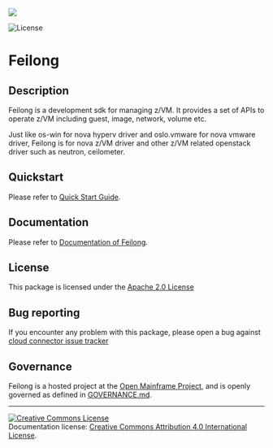 <!-- SPDX-License-Identifier: CC-BY-4.0 -->

![](https://github.com/openmainframeproject/artwork/raw/master/projects/feilong/feilong-color.svg)

![License](https://img.shields.io/github/license/OpenMainframeProject/feilong)

# Feilong

## Description
Feilong is a development sdk for managing z/VM. It provides a set of APIs to operate z/VM including guest, image, network, volume etc.

Just like os-win for nova hyperv driver and oslo.vmware for nova vmware driver, Feilong is for nova z/VM driver and other z/VM related openstack driver such as neutron, ceilometer.

## Quickstart
Please refer to [Quick Start Guide](https://cloudlib4zvm.readthedocs.io/en/latest/quickstart.html).

## Documentation
Please refer to [Documentation of Feilong](https://cloudlib4zvm.readthedocs.io/en/latest/index.html).

## License
This package is licensed under the [Apache 2.0 License](LICENSE)

## Bug reporting
If you encounter any problem with this package, please open a bug against
[cloud connector issue tracker](https://bugs.launchpad.net/python-zvm-sdk/+bug)

## Governance
Feilong is a hosted project at the [Open Mainframe Project](https://openmainframeproject.com), and is openly governed as defined in [GOVERNANCE.md](GOVERNANCE.md).

----
<a rel="license" href="http://creativecommons.org/licenses/by/4.0/"><img alt="Creative Commons License" style="border-width:0" src="https://i.creativecommons.org/l/by/4.0/80x15.png" /></a><br />Documentation license: <a rel="license" href="http://creativecommons.org/licenses/by/4.0/">Creative Commons Attribution 4.0 International License</a>.

